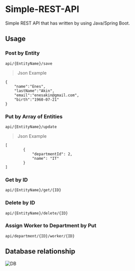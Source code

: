 # Simple-REST-API

Simple REST API that has written by using Java/Spring Boot.

## Usage

### Post by Entity

```
api/{EntityName}/save
```

>  Json Example
```
{
	"name":"Enes",
	"lastName":"Akin",
	"email":"enesakin@gmail.com",
	"birth":"1960-07-21"
}
```

### Put by Array of Entities

```
api/{EntityName}/update
```

>  Json Example
```
[
		{
			"departmentId": 2,
			"name": "IT"
		}
]
```

### Get by ID

```
api/{EntityName}/get/{ID}
```

### Delete by ID

```
api/{EntityName}/delete/{ID}
```
### Assign Worker to Department by Put

```
api/department/{ID}/worker/{ID}
```

## Database relationship
![DB](https://www.linkpicture.com/q/db_1.png)
